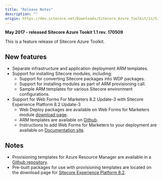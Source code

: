 ```yaml
---
title: "Release Notes"
description: ""
origin: https://dev.sitecore.net/Downloads/Sitecore_Azure_Toolkit/1x/Sitecore_Azure_Toolkit_110/Release_Notes
---
```


**May 2017 - released Sitecore Azure Tookit 1.1 rev. 170509**

This is a feature release of Sitecore Azure Toolkit.

## New features

-   Separate infrastructure and application deployment ARM templates.
-   Support for installing Sitecore modules, including:
    -   Support for converting Sitecore packages into WDP packages.
    -   Support for installing modules as part of ARM provisioning call.
    -   Sample ARM templates for various Sitecore environment configurations.
-   Support for Web Forms For Marketers 8.2 Update-3 with Sitecore Experience Platform 8.2 Update-3
    -   Web Deploy packages are available on Web Forms for Marketers module [download page](/downloads/Web_Forms_For_Marketers/82/Web_Forms_For_Marketers_82_Update3).
    -   ARM templates are available on [Github](https://github.com/Sitecore/Sitecore-Azure-Quickstart-Templates/tree/master/WFFM%208.2.3).
    -   Instructions to add Web Forms for Marketers to your deployment are available on [Documentation site](https://doc.sitecore.net/cloud/working_with_sitecore_azure).

## Notes

-   Provisioning templates for Azure Resource Manager are available in a [Github repository](https://github.com/Sitecore/Sitecore-Azure-Quickstart-Templates).
-   Pre-built packages for use with provisioning templates are located on the download page for [Sitecore Experience Platform 8.2](/downloads/Sitecore_Experience_Platform/82).
